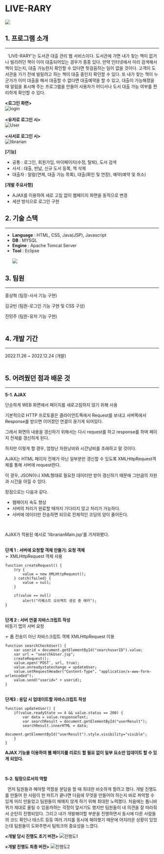 # LIVE-RARY
![](https://github.com/RiYaZe123/live-rary/assets/130757327/aa818ae1-258c-4b31-9935-43bb13d11538)
## 1. 프로그램 소개
- - -
 &nbsp; 'LIVE-RARY'는 도서관 대출 관리 웹 서비스이다. 
 도서관에 가면 내가 찾는 책이 없거나 빌리려던 책이 이미 대출되어있는 경우가 종종 있다. 
 만약 인터넷에서 미리 검색해서 책이 있는지, 대출 가능한지 확인할 수 있다면 헛걸음하는 일이 없을 것이다. 
 고객이 도서관을 가기 전에 빌릴려고 하는 책이 대출 중인지 확인할 수 있다.
 또 내가 찾는 책이 누군가가 이미 대출을 해서 대출할 수 없다면 대출예약을 할 수 있고, 대출이 가능해졌을 때 알림을 표시해 주는 프로그램을 만들어 사용자가 어디서나 도서 대출 가능 여부를 편리하게 확인할 수 있다.

**<로그인 화면>**<br>
![login](https://github.com/RiYaZe123/live-rary/assets/130757327/0eaaa8ce-8d1b-4af9-ba9d-a3878793b723)
<br><br>**<유저로 로그인 시>**<br>
![User](https://github.com/RiYaZe123/live-rary/assets/130757327/128c9684-ce72-4a21-9d50-42dd320cf7de)
<br><br>**<사서로 로그인 시>**<br>
![librarian](https://github.com/RiYaZe123/live-rary/assets/130757327/aefac91c-f023-4c78-90c5-c00c66d245df)

**[기능]**
- 공통 : 로그인, 회원가입, 마이페이지(수정, 탈퇴), 도서 검색
- 사서 : 대출, 반납, 신규 도서 등록, 책 삭제
- 대출자 : 알람(연체, 대출 가능 목록), 대출(확인 및 연장), 예약(예약 및 취소)

**[개발 주요사항]**
- AJAX를 이용하여 새로 고침 없이 웹페이지 화면을 동적으로 변경
- 세션 방식으로 로그인 구현

## 2. 기술 스택
- - -
- **Language** : HTML, CSS, Java(JSP), Javascript
- **DB** : MYSQL
- **Engine** : Apache Tomcat Server
- **Tool** : Eclipse
<br><br>
![](https://github.com/RiYaZe123/live-rary/assets/130757327/a4c2cf28-c027-4d47-80ee-1d6a5ed37f9c)

## 3. 팀원
- - -
홍상혁 (팀장-사서 기능 구현)

김규빈 (팀원-로그인 기능 구현 및 CSS 구성)

진민주 (팀원-유저 기능 구현)
<br><br>

## 4. 개발 기간
- - -
2022.11.26 ~ 2022.12.24 (개발)
<br><br>

## 5. 어려웠던 점과 배운 것
- - -
**5-1. AJAX**

단순하게 WEB 화면에서 페이지를 새로고침하지 않기 위해 사용

기본적으로 HTTP 프로토콜은 클라이언트쪽에서 Request를 보내고 서버쪽에서 Response를 받으면 이어졌던 연결이 끊기게 되어있다.

그래서 화면의 내용을 갱신하기 위해서는 다시 request를 하고 response를 하며 페이지 전체를 갱신하게 된다.

하지만 이렇게 할 경우, 엄청난 자원낭비와 시간낭비를 초래하고 말 것이다.

AJAX는 HTML 페이지 전체가 아닌 일부분만 갱신할 수 있도록 XMLHttpRequest객체를 통해 서버에 request한다.

이 경우, JSON이나 XML형태로 필요한 데이터만 받아 갱신하기 때문에 그만큼의 자원과 시간을 아낄 수 있다.

장점으로는 다음과 같다.
- 웹페이지 속도 향상
- 서버의 처리가 완료할 때까지 기다리지 않고 처리가 가능하다.
- 서버에 데이터만 전송하면 되므로 전체적인 코딩의 양이 줄어든다.
<br>

AJAX가 적용된 예시로 'librarianMain.jsp'를 가져와봤다.

<br>**단계 1 : 서버에 요청할 객체 만들기: 요청 객체** <br>
➢ XMLHttpRequest 객체 사용

```
function createRequest() {
	try {
		value = new XMLHttpRequest();
	} catch(failed) {
		value = null;
	}
	
	if(value == null) 
		alert("리퀘스트 오브젝트 생성 중 에러");
}
```

<br>**단계 2 : 서버 연결 자바스크립트 작성** <br>
비동기 앱의 서버 요청

➢ 폼 전송이 아닌 자바스크립트 객체 XMLHttpRequest 이용

```
function searchCheckUser() {
	var userid = document.getElementById("searchuserID").value;
	var url = "searchkUser.jsp";
	createRequest();
	value.open('POST', url, true);
	value.onreadystatechange = updateUser;
	value.setRequestHeader("Content-Type", "application/x-www-form-urlencoded");
	value.send("userid=" + userid);
}
```

<br>**단계3 : 응답 시 업데이트할 자바스크립트 작성**
```
function updateUser() {
	if(value.readyState == 4 && value.status == 200) {
		var data = value.responseText;
		var searchResult = document.getElementById("userResult");
		searchResult.innerHTML = data;
		document.getElementById("userResult").style.visibility="visible";
	}
}
```

**AJAX 기능을 이용하여 웹 페이지를 리로드 할 필요 없이 일부 요소만 업데이트 할 수 있게 되었다.**

<br>

**5-2. 팀장으로서의 역할**

 &nbsp; 먼저 팀원들과 해야할 역할을 분담을 할 때 최대한 비슷하게 할려고 했다. 개발 진행도를 만들어 한 사람이 한 파트가 끝나면 다음에 무엇을 만들어야 하는지 바로 파악할 수 있게 미리 만들었고 팀원들이 헤매지 않게 하기 위해 최대한 노력했다.
 처음에는 톱니바퀴가 제대로 물릴 수 있을까하는 걱정이 앞서기도 했지만 팀원들이 내 의견을 잘 따라줘서 순탄히 진행되었다. 그리고 내가 개발해야할 부분을 진행하면서 동시에 다른 사람들의 코드 확인나 테스트 등등
 여러 가지를 동시에 해야했기 때문에 어지러운 상황이 있었는데 팀원들이 도와주면서 팀워크의 중요성을 느꼈다.

**<개발 당시 진행도 초기 버전>**
![진행도1](https://github.com/RiYaZe123/live-rary/assets/130757327/73561662-fadc-4c0d-ba8d-3db4a6278f0a)

**<개발 진행도 최종 버전>**
![진행도2](https://github.com/RiYaZe123/live-rary/assets/130757327/53325614-dee6-4f45-9f94-2ad79a133cea)
